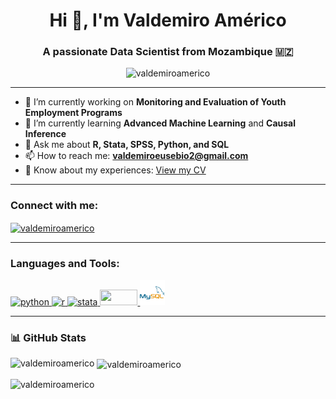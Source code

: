 <h1 align="center">Hi 👋, I'm Valdemiro Américo</h1>
<h3 align="center">A passionate Data Scientist from Mozambique 🇲🇿</h3>

<p align="center">
  <img src="https://komarev.com/ghpvc/?username=valdemiroamerico&label=Profile%20views&color=0e75b6&style=flat" alt="valdemiroamerico" />
</p>

---

- 🔭 I’m currently working on **Monitoring and Evaluation of Youth Employment Programs**  
- 🌱 I’m currently learning **Advanced Machine Learning** and **Causal Inference**
- 💬 Ask me about **R, Stata, SPSS, Python, and SQL**
- 📫 How to reach me: **valdemiroeusebio2@gmail.com**
- 📄 Know about my experiences: [View my CV](https://drive.google.com/file/d/1CvF8hY6-mEU-Example-Link/view?usp=sharing) <!-- substitua pelo link real do seu CV no Google Drive ou outro local público -->

---

<h3 align="left">Connect with me:</h3>
<p align="left">
  <a href="https://linkedin.com/in/valdemiroamerico" target="blank">
    <img align="center" src="https://raw.githubusercontent.com/rahuldkjain/github-profile-readme-generator/master/src/images/icons/Social/linked-in-alt.svg" alt="valdemiroamerico" height="30" width="40" />
  </a>
</p>

---

<h3 align="left">Languages and Tools:</h3>
<p align="left">
  <a href="https://www.r-project.org" target="_blank" rel="noreferrer">
    <img src="https://cdn.jsdelivr.net/gh/devicons/devicon@latest/icons/rstudio/rstudio-original.svg" alt="python" width="40" height="40"/>
  </a>
  <a href="https://www.r-project.org/" target="_blank" rel="noreferrer">
    <img src="https://cdn.jsdelivr.net/gh/devicons/devicon@latest/icons/r/r-plain.svg" alt="r" width="40" height="40"/>
  </a>
  <a href="https://www.stata.com/" target="_blank" rel="noreferrer">
    <img src="https://cdn.jsdelivr.net/gh/devicons/devicon@latest/icons/stata/stata-original-wordmark.svg" alt="stata" width="60" height="25"/>
  </a>
  <a href="https://www.ibm.com/products/spss-statistics" target="_blank" rel="noreferrer">
    <img src="https://cdn.jsdelivr.net/gh/devicons/devicon@latest/icons/spss/spss-original.svg" width="60" height="25"/>
  </a>
  <a href="https://www.mysql.com/" target="_blank" rel="noreferrer">
    <img src="https://raw.githubusercontent.com/devicons/devicon/master/icons/mysql/mysql-original-wordmark.svg" alt="sql" width="40" height="40"/>
  </a>
</p>

---

<h3 align="left">📊 GitHub Stats</h3>

<p><img align="left" src="https://github-readme-stats.vercel.app/api/top-langs?username=valdemiroamerico&show_icons=true&locale=en&layout=compact" alt="valdemiroamerico" /></p>

<p>&nbsp;<img align="center" src="https://github-readme-stats.vercel.app/api?username=valdemiroamerico&show_icons=true&locale=en" alt="valdemiroamerico" /></p>

<p><img align="center" src="https://github-readme-streak-stats.herokuapp.com/?user=valdemiroamerico&" alt="valdemiroamerico" /></p>
